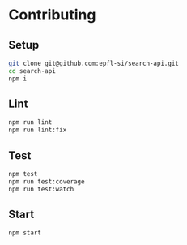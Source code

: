 # Contributing

## Setup

```bash
git clone git@github.com:epfl-si/search-api.git
cd search-api
npm i
```

## Lint

```bash
npm run lint
npm run lint:fix
```

## Test

```bash
npm test
npm run test:coverage
npm run test:watch
```

## Start

```bash
npm start
```
